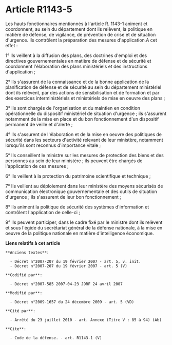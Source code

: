 # Article R1143-5

Les hauts fonctionnaires mentionnés à l'article R. 1143-1 animent et coordonnent, au sein du département dont ils relèvent,
la politique en matière de défense, de vigilance, de prévention de crise et de situation d'urgence. Ils contrôlent la
préparation des mesures d'application.A cet effet : 

1° Ils veillent à la diffusion des plans, des doctrines d'emploi et des directives gouvernementales en matière de défense et
de sécurité et coordonnent l'élaboration des plans ministériels et des instructions d'application ; 

2° Ils s'assurent de la connaissance et de la bonne application de la planification de défense et de sécurité au sein du
département ministériel dont ils relèvent, par des actions de sensibilisation et de formation et par des exercices
interministériels et ministériels de mise en oeuvre des plans ; 

3° Ils sont chargés de l'organisation et du maintien en condition opérationnelle du dispositif ministériel de situation
d'urgence ; ils s'assurent notamment de la mise en place et du bon fonctionnement d'un dispositif permanent de veille et
d'alerte ; 

4° Ils s'assurent de l'élaboration et de la mise en oeuvre des politiques de sécurité dans les secteurs d'activité relevant
de leur ministère, notamment lorsqu'ils sont reconnus d'importance vitale ; 

5° Ils conseillent le ministre sur les mesures de protection des biens et des personnes au sein de leur ministère ; ils
peuvent être chargés de l'application de ces mesures ; 

6° Ils veillent à la protection du patrimoine scientifique et technique ; 

7° Ils veillent au déploiement dans leur ministère des moyens sécurisés de communication électronique gouvernementale et des
outils de situation d'urgence ; ils s'assurent de leur bon fonctionnement ; 

8° Ils animent la politique de sécurité des systèmes d'information et contrôlent l'application de celle-ci ; 

9° Ils peuvent participer, dans le cadre fixé par le ministre dont ils relèvent et sous l'égide du secrétariat général de la
défense nationale, à la mise en oeuvre de la politique nationale en matière d'intelligence économique.

**Liens relatifs à cet article**

	**Anciens textes**:

	  - Décret n°2007-207 du 19 février 2007 - art. 5, v. init.
	  - Décret n°2007-207 du 19 février 2007 - art. 5 (V)

	**Codifié par**:

	  - Décret n°2007-585 2007-04-23 JORF 24 avril 2007

	**Modifié par**:

	  - Décret n°2009-1657 du 24 décembre 2009 - art. 5 (VD)

	**Cité par**:

	  - Arrêté du 23 juillet 2010 - art. Annexe (Titre V : 85 à 94) (Ab)

	**Cite**:

	  - Code de la défense. - art. R1143-1 (V)
